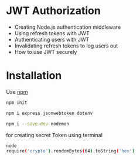 # JWT Authorization

- Creating Node.js authentication middleware
- Using refresh tokens with JWT
- Authenticating users with JWT
- Invalidating refresh tokens to log users out
- How to use JWT securely

# Installation

Use [npm](https://www.npmjs.com/) 

```bash
npm init
```

```bash
npm i express jsonwebtoken dotenv
```

```bash
npm i --save-dev nodemon
```
for creating secret Token using terminal

```bash
node
require('crypto').rendomBytes(64).toString('hex')
```